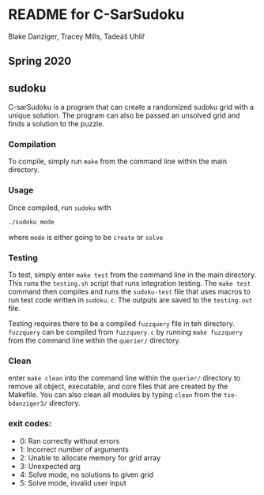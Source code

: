 README for C-SarSudoku
==========================
Blake Danziger, Tracey Mills, Tadeáš Uhlíř

Spring 2020
---------

## sudoku
C-sarSudoku is a program that can create a randomized sudoku grid with a unique solution. The program can also be passed an unsolved grid and finds a solution to the puzzle.


### Compilation

To compile, simply run `make` from the command line within the main directory.

### Usage

Once compiled, run `sudoku` with 
``` bash
./sudoku mode
```
where `mode` is either going to be `create` or `solve`

### Testing

To test, simply enter `make test` from the command line in the main directory.
This runs the `testing.sh` script that runs integration testing. The `make test` command then compiles and runs the `sudoku-test` file that uses macros to run test code written in `sudoku.c`. The outputs are saved to the `testing.out` file.

Testing requires there to be a compiled `fuzzquery` file in teh directory. `fuzzquery` can be compiled from `fuzzquery.c` by running `make fuzzquery` from the command line within the `querier/` directory.

### Clean

enter `make clean` into the command line within the `querier/` directory to remove all object, executable, and core files that are created by the Makefile. You can also clean all modules by typing `clean` from the `tse-bdanziger3/` directory.


### exit codes:

- 0: Ran correctly without errors
- 1: Incorrect number of arguments
- 2: Unable to allocate memory for grid array
- 3: Unexpected arg
- 4: Solve mode, no solutions to given grid
- 5: Solve mode, invalid user input
